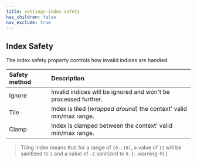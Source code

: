 ```yaml
---
title: settings-index-safety
has_children: false
nav_exclude: true
---
```


## Index Safety
The index safety property controls how invalid indices are handled.

| Safety method       | Description          |
|:-------------|:------------------|
| Ignore           | Invalid indices will be ignored and won't be processed further.  |
| Tile           | Index is tiled (*wrapped around*) the context' valid min/max range.|
| Clamp           | Index is clamped between the context' valid min/max range.|

> Tiling index means that for a range of `[0..10]`, a value of `11` will be sanitized to `1` and a value of `-1` sanitized to `9`.
{: .warning-hl }